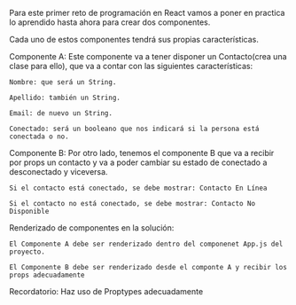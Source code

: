 Para este primer reto de programación en React vamos a poner en practica lo aprendido hasta ahora para crear dos componentes.

Cada uno de estos componentes tendrá sus propias características.

Componente A: Este componente va a tener disponer un Contacto(crea una clase para ello), que va a contar con las siguientes características:

	Nombre: que será un String.
  
	Apellido: también un String.

	Email: de nuevo un String.

	Conectado: será un booleano que nos indicará si la persona está conectada o no.

Componente B: Por otro lado, tenemos el componente B que va a recibir por props un contacto y va a poder cambiar su estado de conectado a desconectado y viceversa.

	Si el contacto está conectado, se debe mostrar: Contacto En Línea

	Si el contacto no está conectado, se debe mostrar: Contacto No Disponible

Renderizado de componentes en la solución:

	El Componente A debe ser renderizado dentro del componenet App.js del proyecto.

	El Componente B debe ser renderizado desde el componte A y recibir los props adecuadamente

Recordatorio: Haz uso de Proptypes adecuadamente
